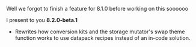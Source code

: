Well we forgot to finish a feature for 8.1.0 before working on this soooooo

I present to you **8.2.0-beta.1**

- Rewrites how conversion kits and the storage mutator's swap theme function works to use datapack recipes instead of an in-code solution.
